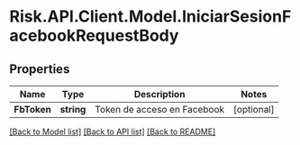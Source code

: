 # Risk.API.Client.Model.IniciarSesionFacebookRequestBody

## Properties

Name | Type | Description | Notes
------------ | ------------- | ------------- | -------------
**FbToken** | **string** | Token de acceso en Facebook | [optional] 

[[Back to Model list]](../README.md#documentation-for-models) [[Back to API list]](../README.md#documentation-for-api-endpoints) [[Back to README]](../README.md)

